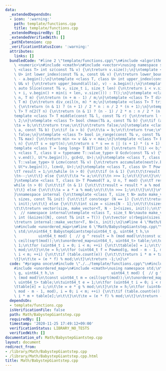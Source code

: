 ```yaml
---
data:
  _extendedDependsOn:
  - icon: ':warning:'
    path: template/functions.cpp
    title: template/functions.cpp
  _extendedRequiredBy: []
  _extendedVerifiedWith: []
  _pathExtension: cpp
  _verificationStatusIcon: ':warning:'
  attributes:
    links: []
  bundledCode: "#line 2 \"template/functions.cpp\"\n#include <algorithm>\n#include\
    \ <numeric>\n#include <cmath>\n#include <vector>\nusing namespace std;\n\ntemplate\
    \ <class T> int sz(const T& v) {\n\treturn v.size();\n}\ntemplate <class T, class\
    \ U> int lower_index(const T& a, const U& v) {\n\treturn lower_bound(all(a), v)\
    \ - a.begin();\n}\ntemplate <class T, class U> int upper_index(const T& a, const\
    \ U& v) {\n\treturn upper_bound(all(a), v) - a.begin();\n}\ntemplate <class T>\
    \ auto Slice(const T& v, size_t i, size_t len) {\n\treturn i < v.size() ? T(v.begin()\
    \ + i, v.begin() + min(i + len, v.size())) : T();\n}\ntemplate <class T> T div_ceil(T\
    \ n, T m) {\n\treturn (n + m - 1) / m;\n}\ntemplate <class T> T div_ceil2(T n,\
    \ T m) {\n\treturn div_ceil(n, m) * m;\n}\ntemplate <class T> T triangle(T n)\
    \ {\n\treturn (n & 1) ? (n + 1) / 2 * n : n / 2 * (n + 1);\n}\ntemplate <class\
    \ T> T nC2(T n) {\n\treturn (n & 1) ? (n - 1) / 2 * n : n / 2 * (n - 1);\n}\n\
    template <class T> T middle(const T& l, const T& r) {\n\treturn l + (r - l) /\
    \ 2;\n}\ntemplate <class T> bool chmax(T& a, const T& b) {\n\tif (a < b) {\n\t\
    \ta = b;\n\t\treturn true;\n\t}\n\treturn false;\n}\ntemplate <class T> bool chmin(T&\
    \ a, const T& b) {\n\tif (a > b) {\n\t\ta = b;\n\t\treturn true;\n\t}\n\treturn\
    \ false;\n}\ntemplate <class T> bool in_range(const T& v, const T& min, const\
    \ T& max) {\n\treturn min <= v && v < max;\n}\ntemplate <class T> bool in_square(T\
    \ n) {\n\tT s = sqrt(n);\n\treturn s * s == n || (s + 1) * (s + 1) == n;\n}\n\
    template <class T = long long> T BIT(int b) {\n\treturn T(1) << b;\n}\ntemplate\
    \ <class T, class U = typename T::value_type> U Gcdv(const T& v) {\n\treturn accumulate(next(v.begin()),\
    \ v.end(), U(*v.begin()), gcd<U, U>);\n}\ntemplate <class T, class U = typename\
    \ T::value_type> U Lcmv(const T& v) {\n\treturn accumulate(next(v.begin()), v.end(),\
    \ U(*v.begin()), lcm<U, U>);\n}\ntemplate <class T, class U> T Pow(T a, U n) {\n\
    \tT result = 1;\n\twhile (n > 0) {\n\t\tif (n & 1) {\n\t\t\tresult *= a;\n\t\t\
    \tn--;\n\t\t} else {\n\t\t\ta *= a;\n\t\t\tn >>= 1;\n\t\t}\n\t}\n\treturn result;\n\
    }\ntemplate <class T, class U> T Powmod(T a, U n, T mod) {\n\tT result = 1;\n\t\
    while (n > 0) {\n\t\tif (n & 1) {\n\t\t\tresult = result * a % mod;\n\t\t\tn--;\n\
    \t\t} else {\n\t\t\ta = a * a % mod;\n\t\t\tn >>= 1;\n\t\t}\n\t}\n\treturn result;\n\
    }\nnamespace internal {\n\ttemplate <class T, size_t N> auto make_vector(vector<int>&\
    \ sizes, const T& init) {\n\t\tif constexpr (N == 1) {\n\t\t\treturn vector(sizes[0],\
    \ init);\n\t\t} else {\n\t\t\tint size = sizes[N - 1];\n\t\t\tsizes.pop_back();\n\
    \t\t\treturn vector(size, make_vector<T, N - 1>(sizes, init));\n\t\t}\n\t}\n}\
    \  // namespace internal\ntemplate <class T, size_t N>\nauto make_vector(const\
    \ int (&sizes)[N], const T& init = T()) {\n\tvector s(rbegin(sizes), rend(sizes));\n\
    \treturn internal::make_vector<T, N>(s, init);\n}\n#line 4 \"Math/BabystepGiantstep.cpp\"\
    \n#include <unordered_map>\n#line 6 \"Math/BabystepGiantstep.cpp\"\nusing namespace\
    \ std;\n\nint64_t BabystepGiantstep(uint64_t g, uint64_t h,\n                \
    \          uint64_t mod) {  // g ^ result = h (mod mod)\n\tconst uint64_t m =\
    \ ceil(sqrt(mod));\n\tunordered_map<uint64_t, uint64_t> table;\n\tuint64_t e =\
    \ 1;\n\tfor (uint64_t i = 0; i < m; ++i) {\n\t\ttable[e] = i;\n\t\te = e * g %\
    \ mod;\n\t}\n\te = h;\n\tfor (uint64_t f = Powmod(g, mod - m - 1, mod), i = 0;\
    \ i < m; ++i) {\n\t\tif (table.count(e)) {\n\t\t\treturn i * m + table[e];\n\t\
    \t}\n\t\te = (e * f) % mod;\n\t}\n\treturn -1;\n}\n"
  code: "#pragma once\n#include \"./../template/functions.cpp\"\n#include <vector>\n\
    #include <unordered_map>\n#include <cmath>\nusing namespace std;\n\nint64_t BabystepGiantstep(uint64_t\
    \ g, uint64_t h,\n                          uint64_t mod) {  // g ^ result = h\
    \ (mod mod)\n\tconst uint64_t m = ceil(sqrt(mod));\n\tunordered_map<uint64_t,\
    \ uint64_t> table;\n\tuint64_t e = 1;\n\tfor (uint64_t i = 0; i < m; ++i) {\n\t\
    \ttable[e] = i;\n\t\te = e * g % mod;\n\t}\n\te = h;\n\tfor (uint64_t f = Powmod(g,\
    \ mod - m - 1, mod), i = 0; i < m; ++i) {\n\t\tif (table.count(e)) {\n\t\t\treturn\
    \ i * m + table[e];\n\t\t}\n\t\te = (e * f) % mod;\n\t}\n\treturn -1;\n}\n"
  dependsOn:
  - template/functions.cpp
  isVerificationFile: false
  path: Math/BabystepGiantstep.cpp
  requiredBy: []
  timestamp: '2020-11-25 17:49:12+09:00'
  verificationStatus: LIBRARY_NO_TESTS
  verifiedWith: []
documentation_of: Math/BabystepGiantstep.cpp
layout: document
redirect_from:
- /library/Math/BabystepGiantstep.cpp
- /library/Math/BabystepGiantstep.cpp.html
title: Math/BabystepGiantstep.cpp
---
```

